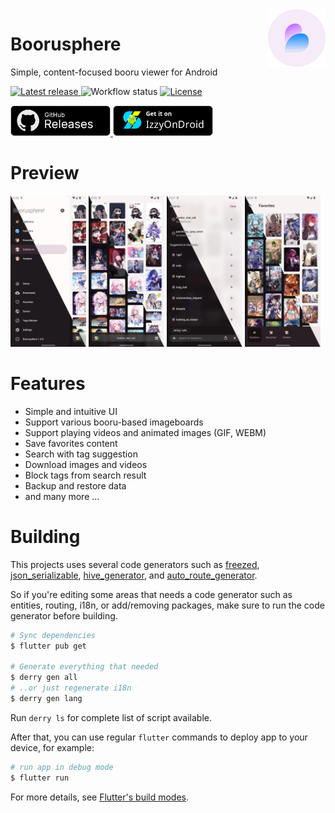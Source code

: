 <img src="assets/icons/exported/legacy-circle.png" alt="boorusphere icon" height="92" align="right">

# Boorusphere

Simple, content-focused booru viewer for Android

<p>
    <a href="https://github.com/nullxception/boorusphere/releases/latest">
        <img alt="Latest release" src="https://img.shields.io/github/v/release/nullxception/boorusphere?style=flat-square">
    </a>
    <img alt="Workflow status" src="https://img.shields.io/github/actions/workflow/status/nullxception/boorusphere/testing.yml?style=flat-square">
    <a href="https://github.com/nullxception/boorusphere/blob/main/LICENSE.md">
        <img alt="License" src="https://img.shields.io/github/license/nullxception/boorusphere?color=violet&style=flat-square">
    </a>
</p>
<p>
    <a href="https://github.com/nullxception/boorusphere/releases">
        <img src="assets/button-GHReleases.png" alt="GitHub release" width="160">
    </a>
    <a href="https://apt.izzysoft.de/fdroid/index/apk/io.chaldeaprjkt.boorusphere">
        <img src="assets/button-IzzyOnDroid.png" alt="IzzyOnDroid release" width="160">
    </a>
</p>

# Preview

<p align="justify">
    <img width="24%" src="fastlane/metadata/android/en-US/images/phoneScreenshots/1.png" />
    <img width="24%" src="fastlane/metadata/android/en-US/images/phoneScreenshots/2.png" />
    <img width="24%" src="fastlane/metadata/android/en-US/images/phoneScreenshots/3.png" />
    <img width="24%" src="fastlane/metadata/android/en-US/images/phoneScreenshots/4.png" />
</p>

# Features

- Simple and intuitive UI
- Support various booru-based imageboards
- Support playing videos and animated images (GIF, WEBM)
- Save favorites content
- Search with tag suggestion
- Download images and videos
- Block tags from search result
- Backup and restore data
- and many more ...

# Building

This projects uses several code generators such as [freezed](https://github.com/rrousselGit/freezed), [json_serializable](https://github.com/google/json_serializable.dart), [hive_generator](https://github.com/hivedb/hive), and [auto_route_generator](https://github.com/Milad-Akarie/auto_route_library).

So if you're editing some areas that needs a code generator such as entities, routing, i18n, or add/removing packages, make sure to run the code generator before building.

```bash
# Sync dependencies
$ flutter pub get

# Generate everything that needed
$ derry gen all
# ..or just regenerate i18n
$ derry gen lang
```

Run `derry ls` for complete list of script available.

After that, you can use regular `flutter` commands to deploy app to your device, for example:

```bash
# run app in debug mode
$ flutter run
```

For more details, see [Flutter's build modes](https://docs.flutter.dev/testing/build-modes).
